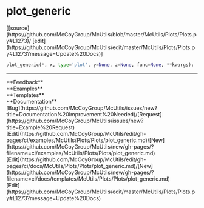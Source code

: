 # <a id="McUtils.Plots.Plots.plot_generic">plot_generic</a>
<div class="docs-source-link" markdown="1">
[[source](https://github.com/McCoyGroup/McUtils/blob/master/McUtils/Plots/Plots.py#L1273)/
[edit](https://github.com/McCoyGroup/McUtils/edit/master/McUtils/Plots/Plots.py#L1273?message=Update%20Docs)]
</div>

```python
plot_generic(*, x, type='plot', y=None, z=None, func=None, **kwargs): 
```













---


<div markdown="1" class="text-secondary">
<div class="container">
  <div class="row">
   <div class="col" markdown="1">
**Feedback**   
</div>
   <div class="col" markdown="1">
**Examples**   
</div>
   <div class="col" markdown="1">
**Templates**   
</div>
   <div class="col" markdown="1">
**Documentation**   
</div>
   <div class="col" markdown="1">
   
</div>
   <div class="col" markdown="1">
   
</div>
   <div class="col" markdown="1">
   
</div>
</div>
  <div class="row">
   <div class="col" markdown="1">
[Bug](https://github.com/McCoyGroup/McUtils/issues/new?title=Documentation%20Improvement%20Needed)/[Request](https://github.com/McCoyGroup/McUtils/issues/new?title=Example%20Request)   
</div>
   <div class="col" markdown="1">
[Edit](https://github.com/McCoyGroup/McUtils/edit/gh-pages/ci/examples/McUtils/Plots/Plots/plot_generic.md)/[New](https://github.com/McCoyGroup/McUtils/new/gh-pages/?filename=ci/examples/McUtils/Plots/Plots/plot_generic.md)   
</div>
   <div class="col" markdown="1">
[Edit](https://github.com/McCoyGroup/McUtils/edit/gh-pages/ci/docs/McUtils/Plots/Plots/plot_generic.md)/[New](https://github.com/McCoyGroup/McUtils/new/gh-pages/?filename=ci/docs/templates/McUtils/Plots/Plots/plot_generic.md)   
</div>
   <div class="col" markdown="1">
[Edit](https://github.com/McCoyGroup/McUtils/edit/master/McUtils/Plots/Plots.py#L1273?message=Update%20Docs)   
</div>
   <div class="col" markdown="1">
   
</div>
   <div class="col" markdown="1">
   
</div>
   <div class="col" markdown="1">
   
</div>
</div>
</div>
</div>